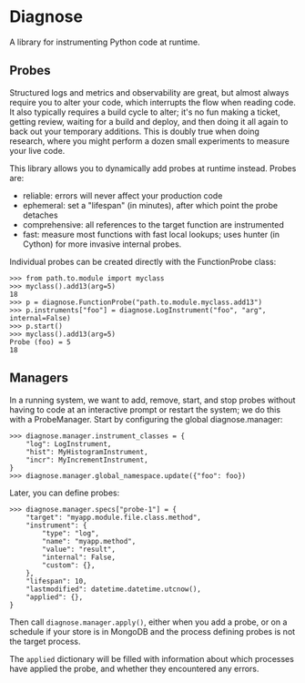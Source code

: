 # Diagnose

A library for instrumenting Python code at runtime.

## Probes

Structured logs and metrics and observability are great, but almost always
require you to alter your code, which interrupts the flow when reading code.
It also typically requires a build cycle to alter; it's no fun making a ticket,
getting review, waiting for a build and deploy, and then doing it all again
to back out your temporary additions. This is doubly true when doing research,
where you might perform a dozen small experiments to measure your live code.

This library allows you to dynamically add probes at runtime instead.
Probes are:
* reliable: errors will never affect your production code
* ephemeral: set a "lifespan" (in minutes), after which point the probe detaches
* comprehensive: all references to the target function are instrumented
* fast: measure most functions with fast local lookups; uses hunter (in Cython) for more invasive internal probes.

Individual probes can be created directly with the FunctionProbe class:

```#python
>>> from path.to.module import myclass
>>> myclass().add13(arg=5)
18
>>> p = diagnose.FunctionProbe("path.to.module.myclass.add13")
>>> p.instruments["foo"] = diagnose.LogInstrument("foo", "arg", internal=False)
>>> p.start()
>>> myclass().add13(arg=5)
Probe (foo) = 5
18
```

## Managers

In a running system, we want to add, remove, start, and stop probes without
having to code at an interactive prompt or restart the system; we do this
with a ProbeManager. Start by configuring the global diagnose.manager:

```#python
>>> diagnose.manager.instrument_classes = {
    "log": LogInstrument,
    "hist": MyHistogramInstrument,
    "incr": MyIncrementInstrument,
}
>>> diagnose.manager.global_namespace.update({"foo": foo})
```

Later, you can define probes:

```#python
>>> diagnose.manager.specs["probe-1"] = {
    "target": "myapp.module.file.class.method",
    "instrument": {
        "type": "log",
        "name": "myapp.method",
        "value": "result",
        "internal": False,
        "custom": {},
    },
    "lifespan": 10,
    "lastmodified": datetime.datetime.utcnow(),
    "applied": {},
}
```

Then call `diagnose.manager.apply()`, either when you add a probe, or on a
schedule if your store is in MongoDB and the process defining probes is not
the target process.

The `applied` dictionary will be filled with information about which processes
have applied the probe, and whether they encountered any errors.
